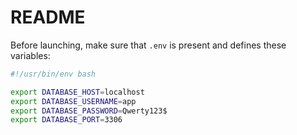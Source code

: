 # README

Before launching, make sure that `.env` is present and defines these variables:
```bash
#!/usr/bin/env bash

export DATABASE_HOST=localhost
export DATABASE_USERNAME=app
export DATABASE_PASSWORD=Qwerty123$
export DATABASE_PORT=3306
```

